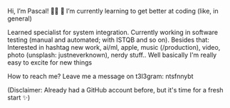 Hi, I’m Pascal! 🏳️‍🌈
🌱 I’m currently learning to get better at coding (like, in general)

Learned specialist for system integration. 
Currently working in software testing (manual and automated; with ISTQB and so on).
Besides that: Interested in hashtag new work, ai/ml, apple, music (/production), video, photo (unsplash: justneverknown), nerdy stuff.. Well basically I'm really easy to excite for new things

How to reach me? Leave me a message on t3l3gram: ntsfnnybt

(Disclaimer: Already had a GitHub account before, but it's time for a fresh start ✨)
